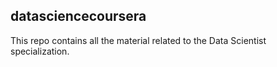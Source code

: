 ## datasciencecoursera
This repo contains all the material related to the Data Scientist specialization.
